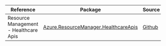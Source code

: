 | Reference | Package | Source |
|---|---|---|
|Resource Management - Healthcare Apis|[Azure.ResourceManager.HealthcareApis](https://www.nuget.org/packages/Azure.ResourceManager.HealthcareApis)|[Github](https://github.com/Azure/azure-sdk-for-net/blob/main/sdk/healthcareapis/Azure.ResourceManager.HealthcareApis)|

